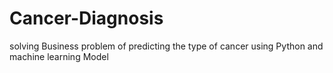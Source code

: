 # Cancer-Diagnosis
solving Business problem of predicting the type of cancer using Python and machine learning Model

